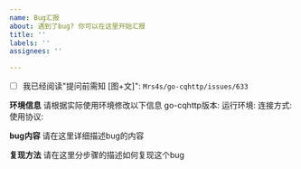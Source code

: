 ```yaml
---
name: Bug汇报
about: 遇到了bug? 你可以在这里开始汇报
title: ''
labels: ''
assignees: ''

---
```


<!--
在您发布此Issue前, 请您花一点时间查看下面几条指引🔽

1: ❗ | 确定没有相同问题的ISSUE已被提出. (教程: https://github.com/Mrs4s/go-cqhttp/issues/633)
2: 🌎| 请准确填写环境信息.
3: ❔ | (如果可以) 打开DEBUG模式并提供复现方法
4: ⚠ | 如果涉及内存泄漏/CPU占用异常请打开DEBUG模式并下载pprof性能分析.
注: 如果您不知道如何有效、精准地表述，我们建议您先阅读《提问的智慧》
(链接: https://github.com/ryanhanwu/How-To-Ask-Questions-The-Smart-Way/blob/main/README-zh_CN.md)
-->

- [ ] 我已经阅读"提问前需知 [图+文]": `Mrs4s/go-cqhttp/issues/633`
<!-- 请确保您已经阅读此教程并勾上([ ] -> [x]), 否则我们有权不予理会并立即关闭此issue -->

**环境信息**
请根据实际使用环境修改以下信息
go-cqhttp版本: 
运行环境: 
连接方式: 
使用协议: 

**bug内容**
请在这里详细描述bug的内容

**复现方法**
请在这里分步骤的描述如何复现这个bug
